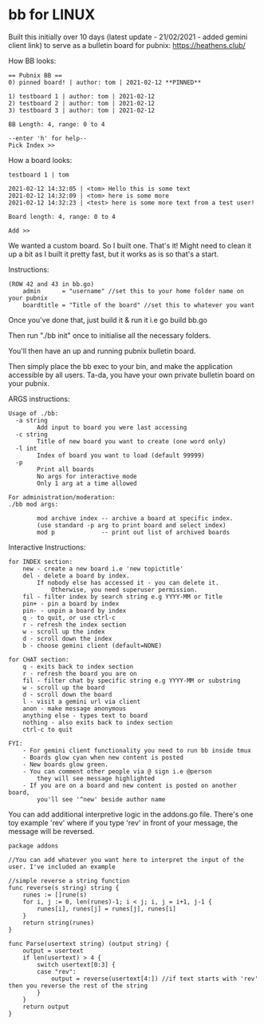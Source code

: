 # bb for LINUX
Built this initially over 10 days (latest update - 21/02/2021 - added gemini client link) to serve as a 
bulletin board for pubnix: https://heathens.club/

How BB looks:
```
== Pubnix BB ==
0) pinned board! | author: tom | 2021-02-12 **PINNED**

1) testboard 1 | author: tom | 2021-02-12
2) testboard 2 | author: tom | 2021-02-12
3) testboard 3 | author: tom | 2021-02-12

BB Length: 4, range: 0 to 4

--enter 'h' for help--
Pick Index >> 
```
How a board looks:
```
testboard 1 | tom

2021-02-12 14:32:05 | <tom> Hello this is some text
2021-02-12 14:32:09 | <tom> here is some more
2021-02-12 14:32:23 | <test> here is some more text from a test user!

Board length: 4, range: 0 to 4

Add >> 

```

We wanted a custom board. So I built one. That's it! Might need to clean it up a bit as I built it pretty fast, but it works as is so that's a start.

Instructions:

```
(ROW 42 and 43 in bb.go)
	admin      = "username" //set this to your home folder name on your pubnix
	boardtitle = "Title of the board" //set this to whatever you want
```
Once you've done that, just build it & run it i.e
go build bb.go

Then run "./bb init" once to initialise all the necessary folders.

You'll then have an up and running pubnix bulletin board. 

Then simply place the bb exec to your bin, and make the application accessible by all users. Ta-da, you have your own private bulletin board on your pubnix.

ARGS instructions:

```
Usage of ./bb:
  -a string
        Add input to board you were last accessing
  -c string
        Title of new board you want to create (one word only)
  -l int
        Index of board you want to load (default 99999)
  -p
        Print all boards
        No args for interactive mode
        Only 1 arg at a time allowed
	
For administration/moderation:
./bb mod args:

        mod archive index -- archive a board at specific index.
        (use standard -p arg to print board and select index)
        mod p             -- print out list of archived boards

```

Interactive Instructions:
```
for INDEX section:
	new - create a new board i.e 'new topictitle'
	del - delete a board by index. 
		If nobody else has accessed it - you can delete it. 
	        Otherwise, you need superuser permission.
	fil - filter index by search string e.g YYYY-MM or Title
	pin+ - pin a board by index
	pin- - unpin a board by index
	q - to quit, or use ctrl-c
	r - refresh the index section
	w - scroll up the index
	d - scroll down the index
	b - choose gemini client (default=NONE)

for CHAT section:
	q - exits back to index section
	r - refresh the board you are on
	fil - filter chat by specific string e.g YYYY-MM or substring
	w - scroll up the board
	d - scroll down the board
	l - visit a gemini url via client
	anon - make message anonymous
	anything else - types text to board
	nothing - also exits back to index section
	ctrl-c to quit
	
FYI:
	- For gemini client functionality you need to run bb inside tmux
	- Boards glow cyan when new content is posted
	- New boards glow green.
	- You can comment other people via @ sign i.e @person
		they will see message highlighted
	- If you are on a board and new content is posted on another board, 
		you'll see '^new' beside author name
```

You can add additional interpretive logic in the addons.go file.
There's one toy example 'rev' where if you type 'rev' in front of your message, the message will be reversed.

```
package addons

//You can add whatever you want here to interpret the input of the user. I've included an example

//simple reverse a string function
func reverse(s string) string {
	runes := []rune(s)
	for i, j := 0, len(runes)-1; i < j; i, j = i+1, j-1 {
		runes[i], runes[j] = runes[j], runes[i]
	}
	return string(runes)
}

func Parse(usertext string) (output string) {
	output = usertext
	if len(usertext) > 4 {
		switch usertext[0:3] {
		case "rev":
			output = reverse(usertext[4:]) //if text starts with 'rev' then you reverse the rest of the string
		}
	}
	return output
}
```
